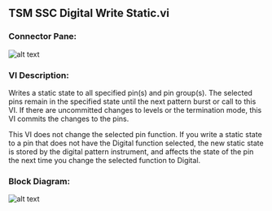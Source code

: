 ## **TSM SSC Digital Write Static.vi**
### Connector Pane:
![alt text](/Instrument%20Control/Digital/Static/TSM%20SSC%20Digital%20Write%20Static.vic.png "TSM SSC Digital Write Static.vi connector pane")

### VI Description:
Writes a static state to all specified pin(s) and pin group(s). The selected pins remain in the specified state until the next pattern burst or call to this VI. If there are uncommitted changes to levels or the termination mode, this VI commits the changes to the pins.

This VI does not change the selected pin function. If you write a static state to a pin that does not have the Digital function selected, the new static state is stored by the digital pattern instrument, and affects the state of the pin the next time you change the selected function to Digital.


### Block Diagram:
![alt text](/Instrument%20Control/Digital/Static/TSM%20SSC%20Digital%20Write%20Static.vid.png "TSM SSC Digital Write Static.vi block diagram")
